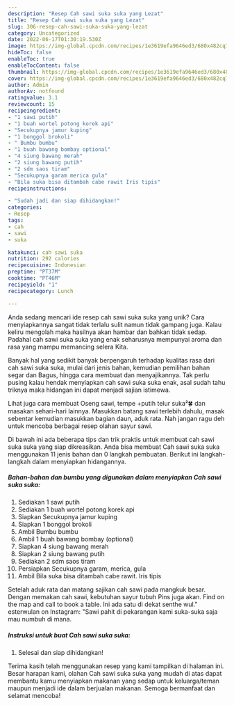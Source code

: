 ```yaml
---
description: "Resep Cah sawi suka suka yang Lezat"
title: "Resep Cah sawi suka suka yang Lezat"
slug: 306-resep-cah-sawi-suka-suka-yang-lezat
category: Uncategorized
date: 2022-06-17T01:30:19.530Z
image: https://img-global.cpcdn.com/recipes/1e3619efa9646ed3/680x482cq70/cah-sawi-suka-suka-foto-resep-utama.jpg
hideToc: false
enableToc: true
enableTocContent: false
thumbnail: https://img-global.cpcdn.com/recipes/1e3619efa9646ed3/680x482cq70/cah-sawi-suka-suka-foto-resep-utama.jpg
cover: https://img-global.cpcdn.com/recipes/1e3619efa9646ed3/680x482cq70/cah-sawi-suka-suka-foto-resep-utama.jpg
author: Admin
authorAv: notfound
ratingvalue: 3.1
reviewcount: 15
recipeingredient:
- "1 sawi putih"
- "1 buah wortel potong korek api"
- "Secukupnya jamur kuping"
- "1 bonggol brokoli"
- " Bumbu bumbu"
- "1 buah bawang bombay optional"
- "4 siung bawang merah"
- "2 siung bawang putih"
- "2 sdm saos tiram"
- "Secukupnya garam merica gula"
- "Bila suka bisa ditambah cabe rawit Iris tipis"
recipeinstructions:

- "Sudah jadi dan siap dihidangkan!"
categories:
- Resep
tags:
- cah
- sawi
- suka

katakunci: cah sawi suka 
nutrition: 292 calories
recipecuisine: Indonesian
preptime: "PT37M"
cooktime: "PT46M"
recipeyield: "1"
recipecategory: Lunch

---
```





Anda sedang mencari ide resep cah sawi suka suka yang unik? Cara menyiapkannya sangat tidak terlalu sulit namun tidak gampang juga. Kalau keliru mengolah maka hasilnya akan hambar dan bahkan tidak sedap. Padahal cah sawi suka suka yang enak seharusnya mempunyai aroma dan rasa yang mampu memancing selera Kita.





Banyak hal yang sedikit banyak berpengaruh terhadap kualitas rasa dari cah sawi suka suka, mulai dari jenis bahan, kemudian pemilihan bahan segar dan Bagus, hingga cara membuat dan menyajikannya. Tak perlu pusing kalau hendak menyiapkan cah sawi suka suka enak,      asal sudah tahu triknya maka hidangan ini dapat menjadi sajian istimewa.














Lihat juga cara membuat Oseng sawi, tempe +putih telur suka²🍀 dan masakan sehari-hari lainnya. Masukkan batang sawi terlebih dahulu, masak sebentar kemudian masukkan bagian daun, aduk rata. Nah jangan ragu deh untuk mencoba berbagai resep olahan sayur sawi.






Di bawah ini ada beberapa tips dan trik praktis untuk membuat cah sawi suka suka yang siap dikreasikan. Anda bisa membuat Cah sawi suka suka menggunakan 11 jenis bahan dan 0 langkah pembuatan. Berikut ini langkah-langkah dalam menyiapkan hidangannya.

<!--inarticleads1-->

##### Bahan-bahan dan bumbu yang digunakan dalam menyiapkan Cah sawi suka suka:

1. Sediakan 1 sawi putih
1. Sediakan 1 buah wortel potong korek api
1. Siapkan Secukupnya jamur kuping
1. Siapkan 1 bonggol brokoli
1. Ambil  Bumbu bumbu
1. Ambil 1 buah bawang bombay (optional)
1. Siapkan 4 siung bawang merah
1. Siapkan 2 siung bawang putih
1. Sediakan 2 sdm saos tiram
1. Persiapkan Secukupnya garam, merica, gula
1. Ambil Bila suka bisa ditambah cabe rawit. Iris tipis


Setelah aduk rata dan matang sajikan cah sawi pada mangkuk besar. Dengan memakan cah sawi, kebutuhan sayur tubuh Pins juga akan. Find on the map and call to book a table. Ini ada satu di dekat senthe wul.&#34; esterwulan on Instagram: &#34;Sawi pahit di pekarangan kami suka-suka saja mau numbuh di mana. 

<!--inarticleads2-->

##### Instruksi untuk buat Cah sawi suka suka:


1. Selesai dan siap dihidangkan!



Terima kasih telah menggunakan resep yang kami tampilkan di halaman ini. Besar harapan kami, olahan Cah sawi suka suka yang mudah di atas dapat membantu kamu menyiapkan makanan yang sedap untuk keluarga/teman maupun menjadi ide dalam berjualan makanan. Semoga bermanfaat dan selamat mencoba!
